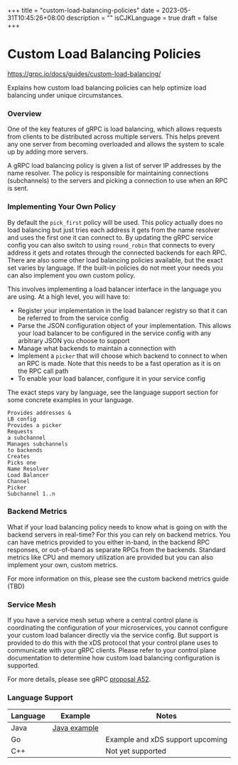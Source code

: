 +++
title = "custom-load-balancing-policies"
date = 2023-05-31T10:45:26+08:00
description = ""
isCJKLanguage = true
draft = false
+++

# Custom Load Balancing Policies

https://grpc.io/docs/guides/custom-load-balancing/

Explains how custom load balancing policies can help optimize load balancing under unique circumstances.



### Overview

One of the key features of gRPC is load balancing, which allows requests from clients to be distributed across multiple servers. This helps prevent any one server from becoming overloaded and allows the system to scale up by adding more servers.

A gRPC load balancing policy is given a list of server IP addresses by the name resolver. The policy is responsible for maintaining connections (subchannels) to the servers and picking a connection to use when an RPC is sent.

### Implementing Your Own Policy

By default the `pick_first` policy will be used. This policy actually does no load balancing but just tries each address it gets from the name resolver and uses the first one it can connect to. By updating the gRPC service config you can also switch to using `round_robin` that connects to every address it gets and rotates through the connected backends for each RPC. There are also some other load balancing policies available, but the exact set varies by language. If the built-in policies do not meet your needs you can also implement you own custom policy.

This involves implementing a load balancer interface in the language you are using. At a high level, you will have to:

- Register your implementation in the load balancer registry so that it can be referred to from the service config
- Parse the JSON configuration object of your implementation. This allows your load balancer to be configured in the service config with any arbitrary JSON you choose to support
- Manage what backends to maintain a connection with
- Implement a `picker` that will choose which backend to connect to when an RPC is made. Note that this needs to be a fast operation as it is on the RPC call path
- To enable your load balancer, configure it in your service config

The exact steps vary by language, see the language support section for some concrete examples in your language.

```
Provides addresses &
LB config
Provides a picker
Requests
a subchannel
Manages subchannels
to backends
Creates
Picks one
Name Resolver
Load Balancer
Channel
Picker
Subchannel 1..n
```

### Backend Metrics

What if your load balancing policy needs to know what is going on with the backend servers in real-time? For this you can rely on backend metrics. You can have metrics provided to you either in-band, in the backend RPC responses, or out-of-band as separate RPCs from the backends. Standard metrics like CPU and memory utilization are provided but you can also implement your own, custom metrics.

For more information on this, please see the custom backend metrics guide (TBD)

### Service Mesh

If you have a service mesh setup where a central control plane is coordinating the configuration of your microservices, you cannot configure your custom load balancer directly via the service config. But support is provided to do this with the xDS protocol that your control plane uses to communicate with your gRPC clients. Please refer to your control plane documentation to determine how custom load balancing configuration is supported.

For more details, please see gRPC [proposal A52](https://github.com/grpc/proposal/blob/master/A52-xds-custom-lb-policies.md).

### Language Support

| Language | Example                                                      | Notes                            |
| -------- | ------------------------------------------------------------ | -------------------------------- |
| Java     | [Java example](https://github.com/grpc/grpc-java/tree/master/examples/src/main/java/io/grpc/examples/customloadbalance) |                                  |
| Go       |                                                              | Example and xDS support upcoming |
| C++      |                                                              | Not yet supported                |